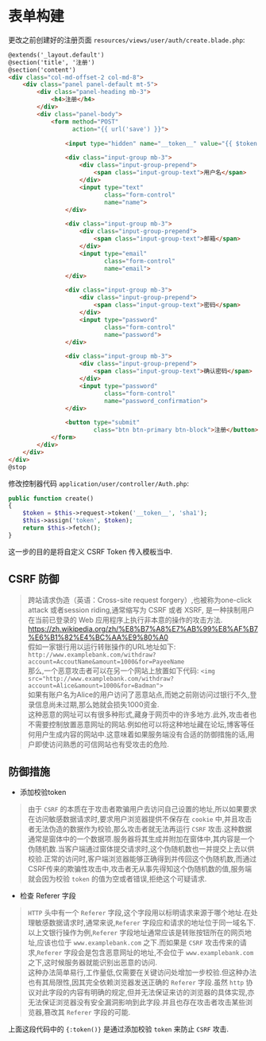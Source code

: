 # 表单构建

更改之前创建好的注册页面 `resources/views/user/auth/create.blade.php`:

~~~~ html
@extends('_layout.default')
@section('title', '注册')
@section('content')
<div class="col-md-offset-2 col-md-8">
    <div class="panel panel-default mt-5">
        <div class="panel-heading mb-3">
            <h4>注册</h4>
        </div>
        <div class="panel-body">
            <form method="POST"
                  action="{{ url('save') }}">

                <input type="hidden" name="__token__" value="{{ $token }}" />

                <div class="input-group mb-3">
                    <div class="input-group-prepend">
                        <span class="input-group-text">用户名</span>
                    </div>
                    <input type="text"
                           class="form-control"
                           name="name">
                </div>

                <div class="input-group mb-3">
                    <div class="input-group-prepend">
                        <span class="input-group-text">邮箱</span>
                    </div>
                    <input type="email"
                           class="form-control"
                           name="email">
                </div>

                <div class="input-group mb-3">
                    <div class="input-group-prepend">
                        <span class="input-group-text">密码</span>
                    </div>
                    <input type="password"
                           class="form-control"
                           name="password">
                </div>

                <div class="input-group mb-3">
                    <div class="input-group-prepend">
                        <span class="input-group-text">确认密码</span>
                    </div>
                    <input type="password"
                           class="form-control"
                           name="password_confirmation">
                </div>

                <button type="submit"
                        class="btn btn-primary btn-block">注册</button>
            </form>
        </div>
    </div>
</div>
@stop
~~~~

修改控制器代码 `application/user/controller/Auth.php`:

~~~~ php
public function create()
{
    $token = $this->request->token('__token__', 'sha1');
    $this->assign('token', $token);
    return $this->fetch();
}
~~~~

这一步的目的是将自定义 CSRF Token 传入模板当中.

## CSRF 防御

> 跨站请求伪造（英语：Cross-site request forgery）,也被称为one-click attack 或者session riding,通常缩写为 CSRF 或者 XSRF, 是一种挟制用户在当前已登录的 Web 应用程序上执行非本意的操作的攻击方法. https://zh.wikipedia.org/zh/%E8%B7%A8%E7%AB%99%E8%AF%B7%E6%B1%82%E4%BC%AA%E9%80%A0  
> 假如一家银行用以运行转账操作的URL地址如下: `http://www.examplebank.com/withdraw?account=AccoutName&amount=1000&for=PayeeName`  
那么,一个恶意攻击者可以在另一个网站上放置如下代码: `<img src="http://www.examplebank.com/withdraw?account=Alice&amount=1000&for=Badman">`  
如果有账户名为Alice的用户访问了恶意站点,而她之前刚访问过银行不久,登录信息尚未过期,那么她就会损失1000资金.  
这种恶意的网址可以有很多种形式,藏身于网页中的许多地方.此外,攻击者也不需要控制放置恶意网址的网站.例如他可以将这种地址藏在论坛,博客等任何用户生成内容的网站中.这意味着如果服务端没有合适的防御措施的话,用户即使访问熟悉的可信网站也有受攻击的危险.

## 防御措施

* 添加校验token

> 由于 `CSRF` 的本质在于攻击者欺骗用户去访问自己设置的地址,所以如果要求在访问敏感数据请求时,要求用户浏览器提供不保存在 `cookie` 中,并且攻击者无法伪造的数据作为校验,那么攻击者就无法再运行 `CSRF` 攻击.这种数据通常是窗体中的一个数据项.服务器将其生成并附加在窗体中,其内容是一个伪随机数.当客户端通过窗体提交请求时,这个伪随机数也一并提交上去以供校验.正常的访问时,客户端浏览器能够正确得到并传回这个伪随机数,而通过CSRF传来的欺骗性攻击中,攻击者无从事先得知这个伪随机数的值,服务端就会因为校验 `token` 的值为空或者错误,拒绝这个可疑请求.

* 检查 Referer 字段

> `HTTP` 头中有一个 `Referer` 字段,这个字段用以标明请求来源于哪个地址.在处理敏感数据请求时,通常来说,`Referer` 字段应和请求的地址位于同一域名下.以上文银行操作为例,`Referer` 字段地址通常应该是转账按钮所在的网页地址,应该也位于 `www.examplebank.com` 之下.而如果是 `CSRF` 攻击传来的请求,`Referer` 字段会是包含恶意网址的地址,不会位于 `www.examplebank.com` 之下,这时候服务器就能识别出恶意的访问.  
这种办法简单易行,工作量低,仅需要在关键访问处增加一步校验.但这种办法也有其局限性,因其完全依赖浏览器发送正确的 `Referer` 字段.虽然 `http` 协议对此字段的内容有明确的规定,但并无法保证来访的浏览器的具体实现,亦无法保证浏览器没有安全漏洞影响到此字段.并且也存在攻击者攻击某些浏览器,篡改其 `Referer` 字段的可能.

上面这段代码中的 `{:token()}` 是通过添加校验 `token` 来防止 `CSRF` 攻击.